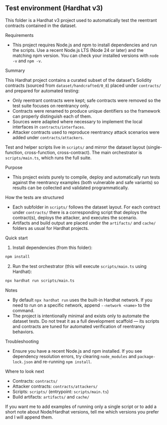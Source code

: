 ## Test environment (Hardhat v3)

This folder is a Hardhat v3 project used to automatically test the reentrant contracts contained in the dataset.

Requirements

- This project requires Node.js and npm to install dependencies and run the scripts. Use a recent Node.js LTS (Node 24 or later) and the matching npm version. You can check your installed versions with `node -v` and `npm -v`.

Summary

This Hardhat project contains a curated subset of the dataset's Solidity contracts (sourced from `dataset/handcrafted/0_8`) placed under `contracts/` and prepared for automated testing:

- Only reentrant contracts were kept; safe contracts were removed so the test suite focuses on reentrancy only.
- Contracts were renamed to produce unique dentifiers so the framework can properly distinguish each of them.
- Sources were adapted where necessary to implement the local interfaces in `contracts/interfaces`.
- Attacker contracts used to reproduce reentrancy attack scenarios were added under `contracts/attackers`.

Test and helper scripts live in `scripts/` and mirror the dataset layout (single-function, cross-function, cross-contract). The main orchestrator is `scripts/main.ts`, which runs the full suite.

Purpose

- This project exists purely to compile, deploy and automatically run tests against the reentrancy examples (both vulnerable and safe variants) so results can be collected and validated programmatically.

How the tests are structured

- Each subfolder in `scripts/` follows the dataset layout. For each contract under `contracts/` there is a corresponding script that deploys the contract(s), deploys the attacker, and executes the scenario.
- Artifacts and build output are placed under the `artifacts/` and `cache/` folders as usual for Hardhat projects.

Quick start

1. Install dependencies (from this folder):

```bash
npm install
```

2. Run the test orchestrator (this will execute `scripts/main.ts` using Hardhat):

```bash
npx hardhat run scripts/main.ts
```

Notes

- By default `npx hardhat run` uses the built-in Hardhat network. If you need to run on a specific network, append `--network <name>` to the command.
- The project is intentionally minimal and exists only to automate the dataset tests. Do not treat it as a full development scaffold — its scripts and contracts are tuned for automated verification of reentrancy behaviors.

Troubleshooting

- Ensure you have a recent Node.js and npm installed. If you see dependency resolution errors, try clearing `node_modules` and `package-lock.json` and re-running `npm install`.

Where to look next

- Contracts: `contracts/`
- Attacker contracts: `contracts/attackers/`
- Scripts: `scripts/` (entrypoint: `scripts/main.ts`)
- Build artifacts: `artifacts/` and `cache/`

If you want me to add examples of running only a single script or to add a short note about Node/Hardhat versions, tell me which versions you prefer and I will append them.
